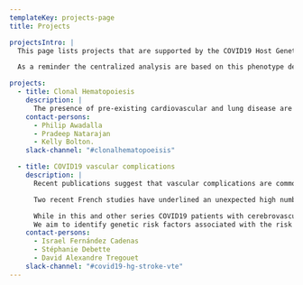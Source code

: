 ```yaml
---
templateKey: projects-page
title: Projects

projectsIntro: |
  This page lists projects that are supported by the COVID19 Host Genetics Initiative but they are not part of the centralized efforts because they require specialized approaches or focus on specific patients groups.

  As a reminder the centralized analysis are based on this phenotype definitions and this analysis plan.

projects:
  - title: Clonal Hematopoiesis
    description: |
      The presence of pre-existing cardiovascular and lung disease are known to be associated with severe COVID-19. Beyond medical comorbidities, age is a strong independent predictor of COVID-19 severity and may be related to age-related changes in inflammatory cells.  Clonal Hematopoiesis is known to alter the inflammatory profile of healthy individuals and may, in part, be a mediator of its ill-effects including cardiovascular disease. Age-related somatic mutations in circulating inflammatory cells have been shown to predispose to chronic inflammatory dysregulation. In some cases, these involve the same pathways implicated in COVID-19. However, whether CH predisposes to severe COVID-19 or affects the complications of COVID-19 is unknown. Conversely, inflammatory stress may be a critical driver of CH. Therefore, studying the acute effects of SARS-CoV-2 infection on the dynamics of CH would provide insight into the potentiators of CH. We seek to understand how clonal hematopoiesis might influence COVID-19 illness severity and conversely how acute infection with SARS-CoV-2 might promote expansion of CHIP.
    contact-persons:
      - Philip Awadalla
      - Pradeep Natarajan
      - Kelly Bolton.
    slack-channel: "#clonalhematopoeisis"

  - title: COVID19 vascular complications
    description: |
      Recent publications suggest that vascular complications are common in COVID19 patients, especially complications of the ischemic / thrombotic type, and that they may be associated with unfavorable outcomes. In a series of 184 ICU patients admitted in 3 Dutch hospitals with proven COVID-19 pneumonia, 31% developed thrombotic complications, including of imaging-confirmed venous thromboembolism (VTE) in 27% and arterial thrombotic events in 3.7%.

      Two recent French studies have underlined an unexpected high number of VTE (mainly pulmonary embolism - PE) with a prevalence of 16% (64/150) in Strasbourg (3) and 21% (22/107) in Lille despite a conventional thromboprophylaxis in COVID19 patients admitted in ICU. This high increase in PE prevalence which is twice higher than the frequency of PE in the influenza ICU patients may worsen the respiratory prognosis of COVID-19 patients. The low number of associated deep vein thrombosis (DVT)in COVID-19 patients may suggest that they have pulmonary thrombosis rather than embolism. In another recent series of 221 patients with COVID-19 hospitalized in Union hospital, Wuhan, 5% developed acute ischemic stroke (5 large-vessel occlusion, 3 small vessel occlusion, and 3 cardioembolic strokes), 0.5% cerebral venous sinus thrombosis, 0.5% intracerebral hemorrhage.

      While in this and other series COVID19 patients with cerebrovascular complications were significantly older than those without, recent reports from New-York hospitals have described large-vessel strokes as a presenting feature in several young patients. The mechanisms underlying these vascular complications is unclear and could involve excessive inflammation, hypoxia, immobilization and obesity (for VTE), hypercoagulability diffuse intravascular coagulation, cardio-embolism from COVID-19-related cardiac injury and arrhythmia, and possibly invasion of the central nervous system by SARS-CoV-2 leading to encephalopathy. Stroke and VTE genetic predisposition in the general population has been confirmed by recent waves of Genome Wide Association (GWAs) and genetic factors may also modulate the risk of such complications in COVID19 patients. Better understanding the mechanisms underlying the risk of vascular / thrombotic complications in COVID19 patients has important implications for prevention strategies.
      We aim to identify genetic risk factors associated with the risk of vascular complications (stroke and VTE) in COVID-19 patients, using both an agnostic approach and focusing on known genetic risk factors for these vascular diseases.
    contact-persons:
      - Israel Fernández Cadenas
      - Stéphanie Debette
      - David Alexandre Tregouet
    slack-channel: "#covid19-hg-stroke-vte"
---
```


